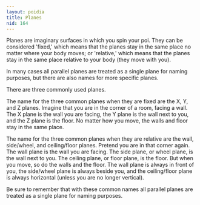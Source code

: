 ```yaml
---
layout: poidia
title: Planes
nid: 164
---
```


Planes are imaginary surfaces in which you spin your poi. They can be considered 'fixed,' which means that the planes stay in the same place no matter where your body moves; or 'relative,' which means that the planes stay in the same place relative to your body (they move with you).

In many cases all parallel planes are treated as a single plane for naming purposes, but there are also names for more specific planes.

There are three commonly used planes.

The name for the three common planes when they are fixed are the X, Y, and Z planes. Imagine that you are in the corner of a room, facing a wall. The X plane is the wall you are facing, the Y plane is the wall next to you, and the Z plane is the floor. No matter how you move, the walls and floor stay in the same place.

The name for the three common planes when they are relative are the wall, side/wheel, and ceiling/floor planes. Pretend you are in that corner again. The wall plane is the wall you are facing. The side plane, or wheel plane, is the wall next to you. The ceiling plane, or floor plane, is the floor. But when you move, so do the walls and the floor. The wall plane is always in front of you, the side/wheel plane is always beside you, and the ceiling/floor plane is always horizontal (unless you are no longer vertical).

Be sure to remember that with these common names all parallel planes are treated as a single plane for naming purposes.
